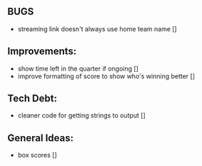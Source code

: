 ## BUGS
- streaming link doesn't always use home team name []

## Improvements:
- show time left in the quarter if ongoing []
- improve formatting of score to show who's winning better []

## Tech Debt:
- cleaner code for getting strings to output []

## General Ideas:
- box scores []